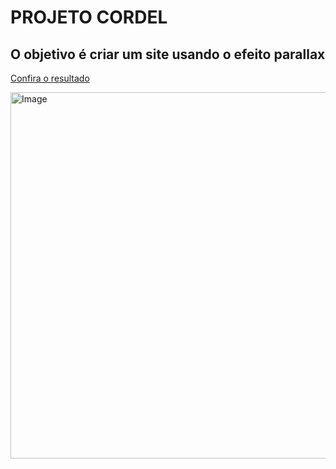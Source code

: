 # PROJETO CORDEL
## O objetivo é criar um site usando o efeito parallax
[Confira o resultado](https://luana-mozer.github.io/PROJETO_02_Cordel/) 

<img width="650" height="586" alt="Image" src="https://github.com/user-attachments/assets/4a1a0f14-bad0-4337-b8c3-1db0fd00967e" />
